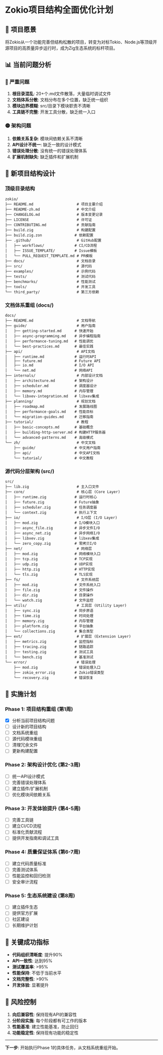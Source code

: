 # Zokio项目结构全面优化计划

## 🎯 **项目愿景**

将Zokio从一个功能完善但结构松散的项目，转变为对标Tokio、Node.js等顶级开源项目的高质量异步运行时，成为Zig生态系统的标杆项目。

## 📊 **当前问题分析**

### 🔴 **严重问题**
1. **根目录混乱**: 20+个.md文件散落，大量临时调试文件
2. **文档体系分散**: 文档分布在多个位置，缺乏统一组织
3. **模块边界模糊**: src/目录下模块职责不清晰
4. **工具链不完整**: 开发工具分散，缺乏统一入口

### 🟡 **架构问题**
1. **依赖关系复杂**: 模块间依赖关系不清晰
2. **API设计不统一**: 缺乏一致的设计模式
3. **错误处理分散**: 没有统一的错误处理体系
4. **扩展机制缺失**: 缺乏插件和扩展机制

## 🚀 **新项目结构设计**

### **顶级目录结构**
```
zokio/
├── README.md                    # 项目主要介绍
├── README-zh.md                 # 中文介绍
├── CHANGELOG.md                 # 版本变更记录
├── LICENSE                      # 许可证
├── CONTRIBUTING.md              # 贡献指南
├── build.zig                    # 构建配置
├── build.zig.zon               # 依赖配置
├── .github/                     # GitHub配置
│   ├── workflows/              # CI/CD流程
│   ├── ISSUE_TEMPLATE/         # Issue模板
│   └── PULL_REQUEST_TEMPLATE.md # PR模板
├── docs/                        # 文档目录
├── src/                         # 源代码
├── examples/                    # 示例代码
├── tests/                       # 测试代码
├── benchmarks/                  # 性能测试
├── tools/                       # 开发工具
└── third_party/                 # 第三方依赖
```

### **文档体系重组 (docs/)**
```
docs/
├── README.md                    # 文档导航
├── guide/                       # 用户指南
│   ├── getting-started.md      # 快速开始
│   ├── async-programming.md    # 异步编程指南
│   ├── performance-tuning.md   # 性能调优
│   └── best-practices.md       # 最佳实践
├── api/                         # API文档
│   ├── runtime.md              # 运行时API
│   ├── future.md               # Future API
│   ├── io.md                   # I/O API
│   └── net.md                  # 网络API
├── internals/                   # 内部设计文档
│   ├── architecture.md         # 架构设计
│   ├── scheduler.md            # 调度器设计
│   ├── memory.md               # 内存管理
│   └── libxev-integration.md   # libxev集成
├── planning/                    # 规划文档
│   ├── roadmap.md              # 发展路线图
│   ├── performance-goals.md    # 性能目标
│   └── migration-guides.md     # 迁移指南
├── tutorial/                    # 教程
│   ├── basic-concepts.md       # 基础概念
│   ├── building-http-server.md # 构建HTTP服务器
│   └── advanced-patterns.md    # 高级模式
└── zh/                          # 中文文档
    ├── guide/                  # 中文用户指南
    ├── api/                    # 中文API文档
    └── tutorial/               # 中文教程
```

### **源代码分层架构 (src/)**
```
src/
├── lib.zig                      # 主入口文件
├── core/                        # 核心层 (Core Layer)
│   ├── runtime.zig             # 运行时核心
│   ├── future.zig              # Future抽象
│   ├── scheduler.zig           # 任务调度器
│   └── context.zig             # 执行上下文
├── io/                          # I/O层 (I/O Layer)
│   ├── mod.zig                 # I/O模块入口
│   ├── async_file.zig          # 异步文件I/O
│   ├── async_net.zig           # 异步网络I/O
│   ├── libxev.zig              # libxev集成
│   └── zero_copy.zig           # 零拷贝I/O
├── net/                         # 网络层
│   ├── mod.zig                 # 网络模块入口
│   ├── tcp.zig                 # TCP实现
│   ├── udp.zig                 # UDP实现
│   ├── http.zig                # HTTP实现
│   └── tls.zig                 # TLS实现
├── fs/                          # 文件系统层
│   ├── mod.zig                 # 文件系统入口
│   ├── file.zig                # 文件操作
│   ├── dir.zig                 # 目录操作
│   └── watch.zig               # 文件监控
├── utils/                       # 工具层 (Utility Layer)
│   ├── sync.zig                # 同步原语
│   ├── time.zig                # 时间处理
│   ├── memory.zig              # 内存管理
│   ├── platform.zig            # 平台抽象
│   └── collections.zig         # 集合类型
├── ext/                         # 扩展层 (Extension Layer)
│   ├── metrics.zig             # 监控指标
│   ├── tracing.zig             # 链路追踪
│   ├── testing.zig             # 测试工具
│   └── bench.zig               # 基准测试
└── error/                       # 错误处理
    ├── mod.zig                 # 错误处理入口
    ├── zokio_error.zig         # Zokio错误类型
    └── recovery.zig            # 错误恢复
```

## 🔧 **实施计划**

### **Phase 1: 项目结构重组 (第1周)**
- [x] 分析当前项目结构问题
- [ ] 设计新的项目结构
- [ ] 文档系统重组
- [ ] 源代码模块重组
- [ ] 清理冗余文件
- [ ] 更新构建配置

### **Phase 2: 架构设计优化 (第2-3周)**
- [ ] 统一API设计模式
- [ ] 完善错误处理体系
- [ ] 建立插件/扩展机制
- [ ] 优化模块间依赖关系

### **Phase 3: 开发体验提升 (第4-5周)**
- [ ] 完善工具链
- [ ] 建立CI/CD流程
- [ ] 标准化贡献流程
- [ ] 提供开发指南和调试工具

### **Phase 4: 质量保证体系 (第6-7周)**
- [ ] 建立代码质量标准
- [ ] 完善测试体系
- [ ] 性能监控和回归检测
- [ ] 安全审计流程

### **Phase 5: 生态系统建设 (第8周)**
- [ ] 建立插件生态
- [ ] 提供官方扩展
- [ ] 社区建设
- [ ] 长期维护计划

## 🎯 **关键成功指标**

- **代码组织清晰度**: 提升90%
- **API一致性**: 达到95%
- **测试覆盖率**: >95%
- **性能保持**: 不低于当前水平
- **文档完整性**: >90%
- **开发体验**: 显著提升

## 🚨 **风险控制**

1. **向后兼容性**: 保持现有API的兼容性
2. **分阶段实施**: 每个阶段都有可工作的版本
3. **性能基准**: 建立性能基准，防止回归
4. **功能稳定性**: 保持现有功能的稳定性

---

**下一步**: 开始执行Phase 1的具体任务，从文档系统重组开始。
